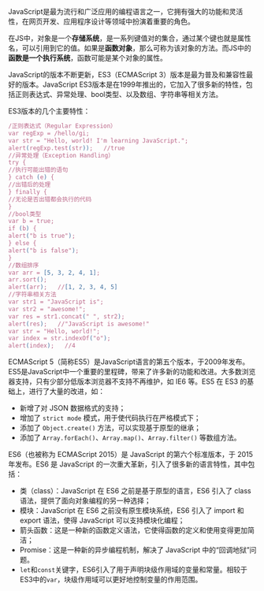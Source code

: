 JavaScript是最为流行和广泛应用的编程语言之一，它拥有强大的功能和灵活性，在网页开发、应用程序设计等领域中扮演着重要的角色。 

在JS中，对象是一个**存储系统**，是一系列键值对的集合，通过某个键也就是属性名，可以引用到它的值。如果是**函数对象**，那么可称为该对象的方法。而JS中的**函数是一个执行系统**，函数可能是某个对象的属性。

JavaScript的版本不断更新，ES3（ECMAScript 3）版本是最为普及和兼容性最好的版本。JavaScript ES3版本是在1999年推出的，它加入了很多新的特性，包括正则表达式、异常处理、bool类型、以及数组、字符串等相关方法。

ES3版本的几个主要特性：

```js
/正则表达式（Regular Expression）
var regExp = /hello/gi;
var str = "Hello, world! I'm learning JavaScript.";
alert(regExp.test(str));   //true
//异常处理（Exception Handling）
try {
//执行可能出错的语句
} catch (e) {
//出错后的处理
} finally {
//无论是否出错都会执行的代码
}
//bool类型
var b = true;
if (b) {
alert("b is true");
} else {
alert("b is false");
}
//数组排序
var arr = [5, 3, 2, 4, 1];
arr.sort();
alert(arr);   //[1, 2, 3, 4, 5]
//字符串相关方法
var str1 = "JavaScript is";
var str2 = "awesome!";
var res = str1.concat(" ", str2);
alert(res);   //"JavaScript is awesome!"
var str = "Hello, world!";
var index = str.indexOf("o");
alert(index);   //4
```

ECMAScript 5（简称ES5）是JavaScript语言的第五个版本，于2009年发布。ES5是JavaScript中一个重要的里程碑，带来了许多新的功能和改进。大多数浏览器支持，只有少部分低版本浏览器不支持不再维护，如 IE6 等。ES5 在 ES3 的基础上，进行了大量的改进，如：

- 新增了对 JSON 数据格式的支持；
- 增加了 `strict mode` 模式，用于使代码执行在严格模式下；
- 添加了 `Object.create()` 方法，可以实现基于原型的继承；
- 添加了 `Array.forEach()`、`Array.map()`、`Array.filter()` 等数组方法。



ES6（也被称为 ECMAScript 2015）是 JavaScript 的第六个标准版本，于 2015 年发布。ES6 是 JavaScript 的一次重大革新，引入了很多新的语言特性，其中包括：

- 类（class）：JavaScript 在 ES6 之前是基于原型的语言，ES6 引入了 class 语法，提供了面向对象编程的另一种选择；
- 模块：JavaScript 在 ES6 之前没有原生模块系统，ES6 引入了 import 和 export 语法，使得 JavaScript 可以支持模块化编程；
- 箭头函数：这是一种新的函数定义语法，它使得函数的定义和使用变得更加简洁；
- Promise：这是一种新的异步编程机制，解决了 JavaScript 中的“回调地狱”问题。
- `let`和`const`关键字，ES6引入了用于声明块级作用域的变量和常量。相较于ES3中的`var`，块级作用域可以更好地控制变量的作用范围。